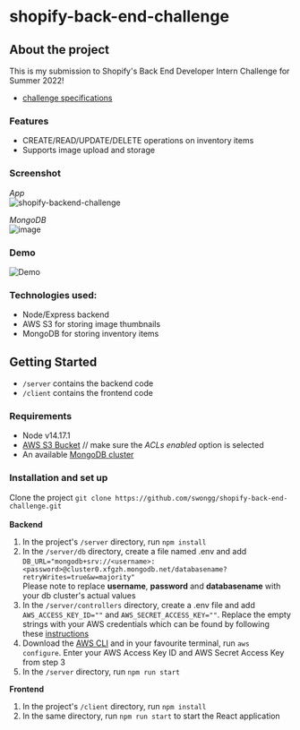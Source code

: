 # shopify-back-end-challenge

## About the project
This is my submission to Shopify's Back End Developer Intern Challenge for Summer 2022! 
- [challenge specifications](https://docs.google.com/document/d/1z9LZ_kZBUbg-O2MhZVVSqTmvDko5IJWHtuFmIu_Xg1A/edit#)

### Features
- CREATE/READ/UPDATE/DELETE operations on inventory items
- Supports image upload and storage

### Screenshot

_App_\
![shopify-backend-challenge](https://user-images.githubusercontent.com/46267622/149686278-43fbc0ec-9fc4-4c7f-b0b2-f6875de12537.jpg)

_MongoDB_\
![image](https://user-images.githubusercontent.com/46267622/149705170-2203b9a2-1cb9-4e54-8837-17f9abb88d4d.png)


### Demo
![Demo](https://user-images.githubusercontent.com/46267622/149700902-246db545-09e0-43ee-a572-740d3ed14324.gif)

### Technologies used:
- Node/Express backend
- AWS S3 for storing image thumbnails
- MongoDB for storing inventory items

## Getting Started
- ```/server``` contains the backend code
- ```/client``` contains the frontend code

### Requirements
- Node v14.17.1
- [AWS S3 Bucket](https://aws.amazon.com/s3/)  // make sure the _ACLs enabled_ option is selected
- An available [MongoDB cluster](https://www.mongodb.com/atlas/database)

### Installation and set up
Clone the project ```git clone https://github.com/swongg/shopify-back-end-challenge.git```
\
\
**Backend**
1. In the project's ```/server``` directory, run ```npm install```
2. In the ```/server/db``` directory, create a file named .env and add\
```DB_URL="mongodb+srv://<username>:<password>@cluster0.xfgzh.mongodb.net/databasename?retryWrites=true&w=majority"```
\
Please note to replace **username**, **password** and **databasename** with your db cluster's actual values
3. In the ```/server/controllers``` directory, create a .env file and add ```AWS_ACCESS_KEY_ID=""``` and ```AWS_SECRET_ACCESS_KEY=""```. Replace the empty strings with your AWS credentials which can be found by following these [instructions](https://docs.aws.amazon.com/powershell/latest/userguide/pstools-appendix-sign-up.html)
4. Download the [AWS CLI](https://aws.amazon.com/cli/) and in your favourite terminal, run ```aws configure```. Enter your AWS Access Key ID and AWS Secret Access Key from step 3
5. In the ```/server``` directory, run ```npm run start```

**Frontend**
1. In the project's ```/client``` directory, run ```npm install```
2. In the same directory, run ```npm run start``` to start the React application


